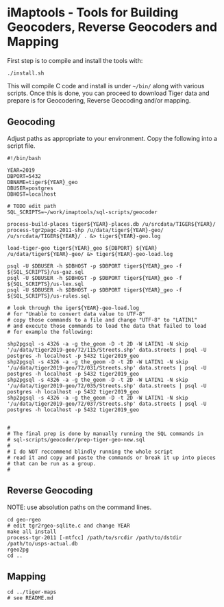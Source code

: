 # iMaptools - Tools for Building Geocoders, Reverse Geocoders and Mapping

First step is to compile and install the tools with:

```
./install.sh
```

This will compile C code and install is under ``~/bin/`` along with various scripts. Once this is done, you can proceed to download Tiger data and prepare is for Geocodering, Reverse Geocoding and/or mapping.

## Geocoding

Adjust paths as appropriate to your environment. Copy the following into a script file.

```
#!/bin/bash

YEAR=2019
DBPORT=5432
DBNAME=tiger${YEAR}_geo
DBUSER=postgres
DBHOST=localhost

# TODO edit path
SQL_SCRIPTS=~/work/imaptools/sql-scripts/geocoder

process-build-places tiger${YEAR}-places.db /u/srcdata/TIGER${YEAR}/
process-tgr2pagc-2011-shp /u/data/tiger${YEAR}-geo/ /u/srcdata/TIGER${YEAR}/ . &> tiger${YEAR}-geo.log

load-tiger-geo tiger${YEAR}_geo ${DBPORT} ${YEAR} /u/data/tiger${YEAR}-geo/ &> tiger${YEAR}-geo-load.log

psql -U $DBUSER -h $DBHOST -p $DBPORT tiger${YEAR}_geo -f ${SQL_SCRIPTS}/us-gaz.sql
psql -U $DBUSER -h $DBHOST -p $DBPORT tiger${YEAR}_geo -f ${SQL_SCRIPTS}/us-lex.sql
psql -U $DBUSER -h $DBHOST -p $DBPORT tiger${YEAR}_geo -f ${SQL_SCRIPTS}/us-rules.sql

# look through the iger${YEAR}-geo-load.log
# for "Unable to convert data value to UTF-8"
# copy those commands to a file and change "UTF-8" to "LATIN1"
# and execute those commands to load the data that failed to load
# for example the following:

shp2pgsql -s 4326 -a -g the_geom -D -t 2D -W LATIN1 -N skip '/u/data/tiger2019-geo/72/115/Streets.shp' data.streets | psql -U postgres -h localhost -p 5432 tiger2019_geo
shp2pgsql -s 4326 -a -g the_geom -D -t 2D -W LATIN1 -N skip '/u/data/tiger2019-geo/72/031/Streets.shp' data.streets | psql -U postgres -h localhost -p 5432 tiger2019_geo
shp2pgsql -s 4326 -a -g the_geom -D -t 2D -W LATIN1 -N skip '/u/data/tiger2019-geo/72/035/Streets.shp' data.streets | psql -U postgres -h localhost -p 5432 tiger2019_geo
shp2pgsql -s 4326 -a -g the_geom -D -t 2D -W LATIN1 -N skip '/u/data/tiger2019-geo/72/037/Streets.shp' data.streets | psql -U postgres -h localhost -p 5432 tiger2019_geo


#
# The final prep is done by manually running the SQL commands in
# sql-scripts/geocoder/prep-tiger-geo-new.sql
#
# I do NOT reccommend blindly running the whole script
# read it and copy and paste the commands or break it up into pieces
# that can be run as a group.
#
```

## Reverse Geocoding

NOTE: use absolution paths on the command lines.

```
cd geo-rgeo
# edit tgr2rgeo-sqlite.c and change YEAR
make all install
process-tgr-2011 [-mtfcc] /path/to/srcdir /path/to/dstdir /path/to/usps-actual.db
rgeo2pg
cd ..
```


## Mapping

```
cd ../tiger-maps
# see README.md
```
